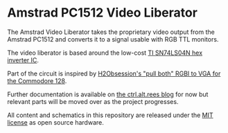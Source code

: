 # Amstrad PC1512 Video Liberator
The Amstrad Video Liberator takes the proprietary video output from the Amstrad PC1512 and converts it to a signal usable with RGB TTL monitors.

The video liberator is based around the low-cost [TI SN74LS04N hex inverter IC](http://www.ti.com/lit/ds/symlink/sn74ls04.pdf).

Part of the circuit is inspired by [H2Obsession's "pull both" RGBI to VGA for the Commodore 128](https://sites.google.com/site/h2obsession/CBM/C128/rgbi-to-vga).

Further documentation is available on [the ctrl.alt.rees blog](https://ctrl-alt-rees) for now but relevant parts will be moved over as the project progresses.

All content and schematics in this repository are released under the [MIT license](LICENSE) as open source hardware.

